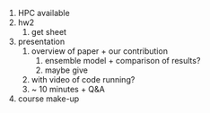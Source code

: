 1. HPC available
2. hw2
	1. get sheet
3. presentation
	1. overview of paper + our contribution
		1. ensemble model + comparison of results?
		2. maybe give 
	2. with video of code running?
	3. ~ 10 minutes + Q&A
4. course make-up